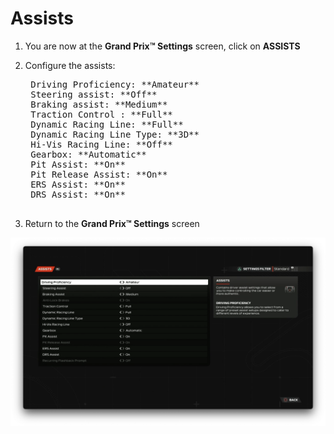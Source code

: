 # Assists

1. You are now at the **Grand Prix™ Settings** screen, click on **ASSISTS**
2. Configure the assists:

    <pre>
    Driving Proficiency: **Amateur**
    Steering assist: **Off**
    Braking assist: **Medium**
    Traction Control : **Full**
    Dynamic Racing Line: **Full**
    Dynamic Racing Line Type: **3D**
    Hi-Vis Racing Line: **Off**
    Gearbox: **Automatic**
    Pit Assist: **On**
    Pit Release Assist: **On**
    ERS Assist: **On**
    DRS Assist: **On**
    </pre>

3. Return to the **Grand Prix™ Settings** screen

![Assists](../assets/screenshots/f1_2023_assists.png)
